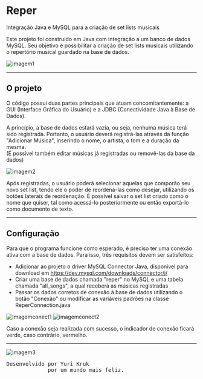 # Reper
Integração Java e MySQL para a criação de set lists musicais

Este projeto foi construído em Java com integração a um banco de dados MySQL. Seu objetivo é possibilitar a criação de set lists musicais utilizando o repertório musical guardado na base de dados.

![imagem1](https://user-images.githubusercontent.com/96660042/218758132-78d4cbc9-1de7-4362-b8ad-e34ac5ff1e5d.png)

<hr>

## O projeto

  O código possui duas partes principais que atuam concomitantemente: a GUI (Interface Gráfica do Usuário) e a JDBC (Conectividade Java à Base de Dados).
  
  A princípio, a base de dados estará vazia, ou seja, nenhuma música terá sido registrada. Portanto, o usuário deverá registrá-las através da função "Adicionar Música", inserindo o nome, o artista, o tom e a duração da mesma. <br>
(É possível também editar músicas já registradas ou removê-las da base da dados)

![imagem2](https://user-images.githubusercontent.com/96660042/218758776-aeb527b0-49eb-4b8c-82ee-d8486ce810a9.png)

Após registradas, o usuário poderá selecionar aquelas que comporão seu novo set list, tendo ele o poder de reordená-las como desejar, utilizando os botões laterais de reordenação. É possível salvar o set list criado como o nome que quiser, tal como acessá-lo posteriormente ou então exportá-lo como documento de texto.

<hr>

## Configuração

Para que o programa funcione como esperado, é preciso ter uma conexão ativa com a base de dados. Para isso, três requisitos devem ser satisfeitos:
- Adicionar ao projeto o driver MySQL Connector Java, disponível para download em https://dev.mysql.com/downloads/connector/j/
- Criar uma base de dados chamada "reper" no MySQL e uma tabela chamada "all_songs", a qual receberá as músicas registradas
- Passar os dados corretos de conexão à base de dados utilizando o botão "Conexão" ou modificar as variáveis padrões na classe ReperConnection.java 

![imagemconect1](https://user-images.githubusercontent.com/96660042/218760905-989e614e-9e1b-410c-9280-73fdd23bc186.png)
![imagemconect2](https://user-images.githubusercontent.com/96660042/218760929-ba41a602-8633-4fb6-916c-2a5719147cc8.png)

Caso a conexão seja realizada com sucesso, o indicador de conexão ficará verde, caso contrário, vermelho.
<hr>

![imagem3](https://user-images.githubusercontent.com/96660042/218761475-3ac3d048-fdaf-4257-8fe6-bfa85f34e055.png)

<pre>Desenvolvido por Yuri Kruk
             por um mundo mais feliz.</pre>
